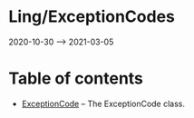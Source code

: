 Ling/ExceptionCodes
================
2020-10-30 --> 2021-03-05




Table of contents
===========

- [ExceptionCode](https://github.com/lingtalfi/ExceptionCodes/blob/master/doc/api/Ling/ExceptionCodes/ExceptionCode.md) &ndash; The ExceptionCode class.




